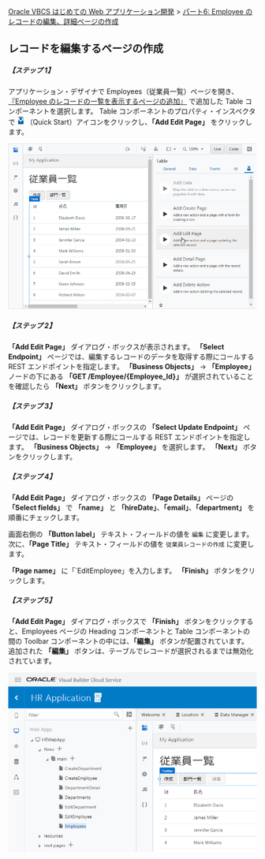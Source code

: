 [Oracle VBCS はじめての Web アプリケーション開発](../../README.md) >
[パート6: Employee のレコードの編集、詳細ページの作成](README.md)

## レコードを編集するページの作成

##### 【ステップ 1】

アプリケーション・デザイナで Employees（従業員一覧）ページを開き、[『Employee のレコードの一覧を表示するページの追加』](../part3/add_employees_table.md) で追加した Table コンポーネントを選択します。
Table コンポーネントのプロパティ・インスペクタで
<img src="../icons/vbcscp_qs_icon.png" alt="Quick Start アイコン">
（Quick Start）アイコンをクリックし、**「Add Edit Page」** をクリックします。

![Employees ページの Table コンポーネントの Quick Start メニューから「Add Edit Page」をクリック](images/employees_table_qs.png)

##### 【ステップ 2】

**「Add Edit Page」** ダイアログ・ボックスが表示されます。
**「Select Endpoint」** ページでは、編集するレコードのデータを取得する際にコールする REST エンドポイントを指定します。
**「Business Objects」** → **「Employee」** ノードの下にある **「GET /Employee/{Employee_Id}」** が選択されていることを確認したら **「Next」** ボタンをクリックします。

##### 【ステップ 3】

**「Add Edit Page」** ダイアログ・ボックスの **「Select Update Endpoint」** ページでは、レコードを更新する際にコールする REST エンドポイントを指定します。
**「Business Objects」** → **「Employee」** を選択します。 **「Next」** ボタンをクリックします。

##### 【ステップ 4】

**「Add Edit Page」** ダイアログ・ボックスの **「Page Details」** ページの **「Select fields」** で **「name」** と **「hireDate」**、**「email」**、**「department」** を順番にチェックします。

画面右側の **「Button label」** テキスト・フィールドの値を `編集` に変更します。
次に、**「Page Title」** テキスト・フィールドの値を `従業員レコードの作成` に変更します。

**「Page name」** に「`EditEmployee」を入力します。 **「Finish」** ボタンをクリックします。

##### 【ステップ 5】

**「Add Edit Page」** ダイアログ・ボックスで **「Finish」** ボタンをクリックすると、Employees ページの Heading コンポーネントと Table コンポーネントの間の Toolbar コンポーネントの中には、**「編集」** ボタンが配置されています。
追加された **「編集」** ボタンは、テーブルでレコードが選択されるまでは無効化されています。

![Employees ページ](images/edit_employee.png)


